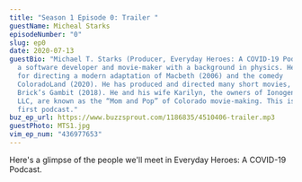 ```yaml
---
title: "Season 1 Episode 0: Trailer "
guestName: Micheal Starks
episodeNumber: "0"
slug: ep0
date: 2020-07-13
guestBio: "Michael T. Starks (Producer, Everyday Heroes: A COVID-19 Podcast) is
  a software developer and movie-maker with a background in physics. He is known
  for directing a modern adaptation of Macbeth (2006) and the comedy
  ColoradoLand (2020). He has produced and directed many short movies, including
  Brick’s Gambit (2018). He and his wife Karilyn, the owners of Ionogen Media,
  LLC, are known as the “Mom and Pop” of Colorado movie-making. This is his
  first podcast."
buz_ep_url: https://www.buzzsprout.com/1186835/4510406-trailer.mp3
guestPhoto: MTS1.jpg
vim_ep_num: "436977653"
---
```

Here's a glimpse of the people we'll meet in Everyday Heroes: A COVID-19 Podcast.